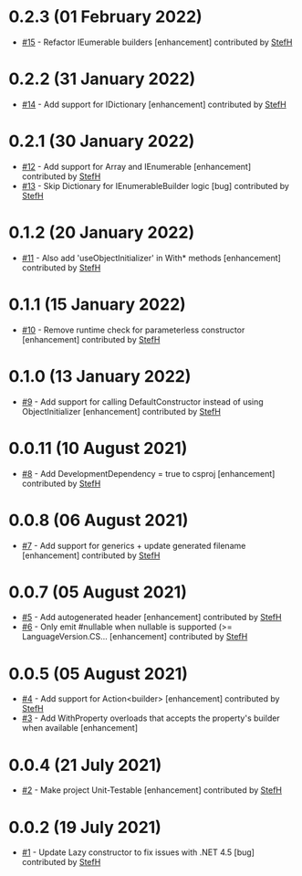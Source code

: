 # 0.2.3 (01 February 2022)
- [#15](https://github.com/StefH/FluentBuilder/pull/15) - Refactor IEumerable builders [enhancement] contributed by [StefH](https://github.com/StefH)

# 0.2.2 (31 January 2022)
- [#14](https://github.com/StefH/FluentBuilder/pull/14) - Add support for IDictionary [enhancement] contributed by [StefH](https://github.com/StefH)

# 0.2.1 (30 January 2022)
- [#12](https://github.com/StefH/FluentBuilder/pull/12) - Add support for Array and IEnumerable [enhancement] contributed by [StefH](https://github.com/StefH)
- [#13](https://github.com/StefH/FluentBuilder/pull/13) - Skip Dictionary for IEnumerableBuilder logic [bug] contributed by [StefH](https://github.com/StefH)

# 0.1.2 (20 January 2022)
- [#11](https://github.com/StefH/FluentBuilder/pull/11) - Also add 'useObjectInitializer' in With* methods [enhancement] contributed by [StefH](https://github.com/StefH)

# 0.1.1 (15 January 2022)
- [#10](https://github.com/StefH/FluentBuilder/pull/10) - Remove runtime check for parameterless constructor [enhancement] contributed by [StefH](https://github.com/StefH)

# 0.1.0 (13 January 2022)
- [#9](https://github.com/StefH/FluentBuilder/pull/9) - Add support for calling DefaultConstructor instead of using ObjectInitializer  [enhancement] contributed by [StefH](https://github.com/StefH)

# 0.0.11 (10 August 2021)
- [#8](https://github.com/StefH/FluentBuilder/pull/8) - Add DevelopmentDependency = true to csproj [enhancement] contributed by [StefH](https://github.com/StefH)

# 0.0.8 (06 August 2021)
- [#7](https://github.com/StefH/FluentBuilder/pull/7) - Add support for generics + update generated filename [enhancement] contributed by [StefH](https://github.com/StefH)

# 0.0.7 (05 August 2021)
- [#5](https://github.com/StefH/FluentBuilder/pull/5) - Add autogenerated header [enhancement] contributed by [StefH](https://github.com/StefH)
- [#6](https://github.com/StefH/FluentBuilder/pull/6) - Only emit #nullable when nullable is supported (&gt;= LanguageVersion.CS&#8230; [enhancement] contributed by [StefH](https://github.com/StefH)

# 0.0.5 (05 August 2021)
- [#4](https://github.com/StefH/FluentBuilder/pull/4) - Add support for Action&lt;builder&gt; [enhancement] contributed by [StefH](https://github.com/StefH)
- [#3](https://github.com/StefH/FluentBuilder/issues/3) - Add WithProperty overloads that accepts the property's builder when available [enhancement]

# 0.0.4 (21 July 2021)
- [#2](https://github.com/StefH/FluentBuilder/pull/2) - Make project Unit-Testable [enhancement] contributed by [StefH](https://github.com/StefH)

# 0.0.2 (19 July 2021)
- [#1](https://github.com/StefH/FluentBuilder/pull/1) - Update Lazy constructor to fix issues with .NET 4.5 [bug] contributed by [StefH](https://github.com/StefH)

